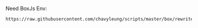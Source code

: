 Need BoxJs Env:

    https://raw.githubusercontent.com/chavyleung/scripts/master/box/rewrite/boxjs.rewrite.surge.sgmodule